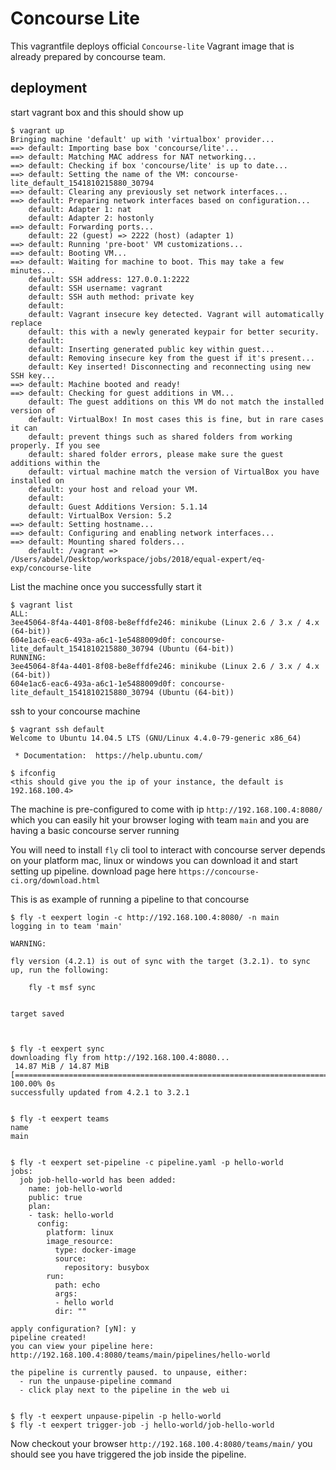 
# Concourse Lite

This vagrantfile deploys official `Concourse-lite` Vagrant image that is already prepared by concourse team.

## deployment

start vagrant box and this should show up

```
$ vagrant up
Bringing machine 'default' up with 'virtualbox' provider...
==> default: Importing base box 'concourse/lite'...
==> default: Matching MAC address for NAT networking...
==> default: Checking if box 'concourse/lite' is up to date...
==> default: Setting the name of the VM: concourse-lite_default_1541810215880_30794
==> default: Clearing any previously set network interfaces...
==> default: Preparing network interfaces based on configuration...
    default: Adapter 1: nat
    default: Adapter 2: hostonly
==> default: Forwarding ports...
    default: 22 (guest) => 2222 (host) (adapter 1)
==> default: Running 'pre-boot' VM customizations...
==> default: Booting VM...
==> default: Waiting for machine to boot. This may take a few minutes...
    default: SSH address: 127.0.0.1:2222
    default: SSH username: vagrant
    default: SSH auth method: private key
    default: 
    default: Vagrant insecure key detected. Vagrant will automatically replace
    default: this with a newly generated keypair for better security.
    default: 
    default: Inserting generated public key within guest...
    default: Removing insecure key from the guest if it's present...
    default: Key inserted! Disconnecting and reconnecting using new SSH key...
==> default: Machine booted and ready!
==> default: Checking for guest additions in VM...
    default: The guest additions on this VM do not match the installed version of
    default: VirtualBox! In most cases this is fine, but in rare cases it can
    default: prevent things such as shared folders from working properly. If you see
    default: shared folder errors, please make sure the guest additions within the
    default: virtual machine match the version of VirtualBox you have installed on
    default: your host and reload your VM.
    default: 
    default: Guest Additions Version: 5.1.14
    default: VirtualBox Version: 5.2
==> default: Setting hostname...
==> default: Configuring and enabling network interfaces...
==> default: Mounting shared folders...
    default: /vagrant => /Users/abdel/Desktop/workspace/jobs/2018/equal-expert/eq-exp/concourse-lite
```

List the machine once you successfully start it
```
$ vagrant list
ALL:
3ee45064-8f4a-4401-8f08-be8effdfe246: minikube (Linux 2.6 / 3.x / 4.x (64-bit))
604e1ac6-eac6-493a-a6c1-1e5488009d0f: concourse-lite_default_1541810215880_30794 (Ubuntu (64-bit))
RUNNING:
3ee45064-8f4a-4401-8f08-be8effdfe246: minikube (Linux 2.6 / 3.x / 4.x (64-bit))
604e1ac6-eac6-493a-a6c1-1e5488009d0f: concourse-lite_default_1541810215880_30794 (Ubuntu (64-bit))
```

ssh to your concourse machine

```
$ vagrant ssh default
Welcome to Ubuntu 14.04.5 LTS (GNU/Linux 4.4.0-79-generic x86_64)

 * Documentation:  https://help.ubuntu.com/

$ ifconfig 
<this should give you the ip of your instance, the default is 192.168.100.4>

```

The machine is pre-configured to come with ip  `http://192.168.100.4:8080/` which you can easily hit your browser loging with team `main` and you are having a basic concourse server running


You will need to install `fly` cli tool to interact with concourse server depends on your platform mac, linux or windows you can download it and start setting up pipeline. download page here `https://concourse-ci.org/download.html`


This is as example of running a pipeline to that concourse
```
$ fly -t eexpert login -c http://192.168.100.4:8080/ -n main
logging in to team 'main'

WARNING:

fly version (4.2.1) is out of sync with the target (3.2.1). to sync up, run the following:

    fly -t msf sync


target saved



$ fly -t eexpert sync
downloading fly from http://192.168.100.4:8080... 
 14.87 MiB / 14.87 MiB [============================================================================================================================================================================] 100.00% 0s
successfully updated from 4.2.1 to 3.2.1


$ fly -t eexpert teams
name
main


$ fly -t eexpert set-pipeline -c pipeline.yaml -p hello-world
jobs:
  job job-hello-world has been added:
    name: job-hello-world
    public: true
    plan:
    - task: hello-world
      config:
        platform: linux
        image_resource:
          type: docker-image
          source:
            repository: busybox
        run:
          path: echo
          args:
          - hello world
          dir: ""
    
apply configuration? [yN]: y
pipeline created!
you can view your pipeline here: http://192.168.100.4:8080/teams/main/pipelines/hello-world

the pipeline is currently paused. to unpause, either:
  - run the unpause-pipeline command
  - click play next to the pipeline in the web ui


$ fly -t eexpert unpause-pipelin -p hello-world
$ fly -t eexpert trigger-job -j hello-world/job-hello-world

```

Now checkout your browser `http://192.168.100.4:8080/teams/main/` you should see you have triggered the job inside the pipeline.